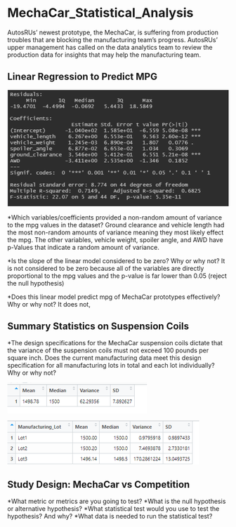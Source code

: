 # MechaCar_Statistical_Analysis
AutosRUs’ newest prototype, the MechaCar, is suffering from production troubles that are blocking the manufacturing team’s progress. AutosRUs’ upper management has called on the data analytics team to review the production data for insights that may help the manufacturing team.

## Linear Regression to Predict MPG

![Deliverable1](https://github.com/laurenneidhardt/MechaCar_Statistical_Analysis/blob/main/Deliverable1.PNG)

*Which variables/coefficients provided a non-random amount of variance to the mpg values in the dataset?
   Ground clearance and vehicle length had the most non-random amounts of variance meaning they most likely effect the mpg. The other variables, vehicle weight, spoiler angle, and AWD have p-Values that indicate a random amount of variance.


*Is the slope of the linear model considered to be zero? Why or why not? 
    It is not considered to be zero because all of the variables are directly proportional to the mpg values and the p-value is far lower than 0.05 (reject the null hypothesis)


*Does this linear model predict mpg of MechaCar prototypes effectively? Why or why not?
    It does not, 

## Summary Statistics on Suspension Coils
*The design specifications for the MechaCar suspension coils dictate that the variance of the suspension coils must not exceed 100 pounds per square inch. Does the current manufacturing data meet this design specification for all manufacturing lots in total and each lot individually? Why or why not?

![Deliverable2_TotalSummary](https://github.com/laurenneidhardt/MechaCar_Statistical_Analysis/blob/main/Deliverable2_TotalSummary.PNG)


![Deliverable2_LotSummary](https://github.com/laurenneidhardt/MechaCar_Statistical_Analysis/blob/main/Deliverable2_LotSummary.PNG)
## Study Design: MechaCar vs Competition

*What metric or metrics are you going to test?
*What is the null hypothesis or alternative hypothesis?
*What statistical test would you use to test the hypothesis? And why?
*What data is needed to run the statistical test?
